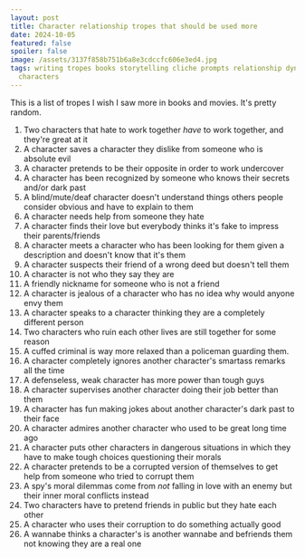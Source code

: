 ```yaml
---
layout: post
title: Character relationship tropes that should be used more
date: 2024-10-05
featured: false
spoiler: false
image: /assets/3137f858b751b6a8e3cdccfc606e3ed4.jpg
tags: writing tropes books storytelling cliche prompts relationship dynamics
  characters
---
```

This is a list of tropes I wish I saw more in books and movies. It's pretty random.

1. Two characters that hate to work together *have* to work together, and they're great at it
1. A character saves a character they dislike from someone who is absolute evil
1. A character pretends to be their opposite in order to work undercover
1. A character has been recognized by someone who knows their secrets and/or dark past
1. A blind/mute/deaf character doesn't understand things others people consider obvious and have to explain to them
1. A character needs help from someone they hate
1. A character finds their love but everybody thinks it's fake to impress their parents/friends
1. A character meets a character who has been looking for them given a description and doesn't know that it's them
1. A character suspects their friend of a wrong deed but doesn't tell them
1. A character is not who they say they are
1. A friendly nickname for someone who is not a friend
1. A character is jealous of a character who has no idea why would anyone envy them
1. A character speaks to a character thinking they are a completely different person
1. Two characters who ruin each other lives are still together for some reason
1. A cuffed criminal is way more relaxed than a policeman guarding them.
1. A character completely ignores another character's smartass remarks all the time
1. A defenseless, weak character has more power than tough guys
1. A character supervises another character doing their job better than them
1. A character has fun making jokes about another character's dark past to their face
1. A character admires another character who used to be great long time ago
1. A character puts other characters in dangerous situations in which they have to make tough choices questioning their morals
1. A character pretends to be a corrupted version of themselves to get help from someone who tried to corrupt them
1. A spy's moral dilemmas come from *not* falling in love with an enemy but their inner moral conflicts instead
1. Two characters have to pretend friends in public but they hate each other
1. A character who uses their corruption to do something actually good
1. A wannabe thinks a character's is another wannabe and befriends them not knowing they are a real one
